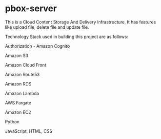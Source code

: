 # pbox-server

This is a Cloud Content Storage And Delivery Infrastructure, It has features like upload file, delete file and update file.

Technology Stack used in building this project are as follows:

Authorization - Amazon Cognito

Amazon S3

Amazon Cloud Front

Amazon Route53

Amazon RDS

Amazon Lambda

AWS Fargate

Amazon EC2

Python

JavaScript, HTML, CSS

